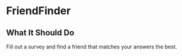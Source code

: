 # FriendFinder

## What It Should Do

Fill out a survey and find a friend that matches your answers the best.
